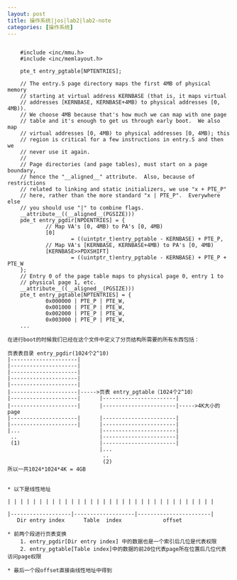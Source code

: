 ```yaml
---
layout: post
title: 操作系统|jos|lab2|lab2-note
categories: [操作系统]
---
```


```

	#include <inc/mmu.h>
	#include <inc/memlayout.h>
	
	pte_t entry_pgtable[NPTENTRIES];
	
	// The entry.S page directory maps the first 4MB of physical memory
	// starting at virtual address KERNBASE (that is, it maps virtual
	// addresses [KERNBASE, KERNBASE+4MB) to physical addresses [0, 4MB)).
	// We choose 4MB because that's how much we can map with one page
	// table and it's enough to get us through early boot.  We also map
	// virtual addresses [0, 4MB) to physical addresses [0, 4MB); this
	// region is critical for a few instructions in entry.S and then we
	// never use it again.
	//
	// Page directories (and page tables), must start on a page boundary,
	// hence the "__aligned__" attribute.  Also, because of restrictions
	// related to linking and static initializers, we use "x + PTE_P"
	// here, rather than the more standard "x | PTE_P".  Everywhere else
	// you should use "|" to combine flags.
	__attribute__((__aligned__(PGSIZE)))
	pde_t entry_pgdir[NPDENTRIES] = {
	        // Map VA's [0, 4MB) to PA's [0, 4MB)
	        [0]
	                = ((uintptr_t)entry_pgtable - KERNBASE) + PTE_P,
	        // Map VA's [KERNBASE, KERNBASE+4MB) to PA's [0, 4MB)
	        [KERNBASE>>PDXSHIFT]
	                = ((uintptr_t)entry_pgtable - KERNBASE) + PTE_P + PTE_W
	};
	// Entry 0 of the page table maps to physical page 0, entry 1 to
	// physical page 1, etc.
	__attribute__((__aligned__(PGSIZE)))
	pte_t entry_pgtable[NPTENTRIES] = {
	        0x000000 | PTE_P | PTE_W,
	        0x001000 | PTE_P | PTE_W,
	        0x002000 | PTE_P | PTE_W,
	        0x003000 | PTE_P | PTE_W,
	...

```

	在进行boot的时候我们已经在这个文件中定义了分页结构所需要的所有东西包括：
	
	页表表目录 entry_pgdir(1024个2^10)
	|---------------------|
	|---------------------|
	|---------------------|
	|---------------------|
	|---------------------|
	|---------------------|----->页表 entry_pgtable（1024个2^10）
	|---------------------|		 |-----------------------|
	|---------------------|		 |-----------------------|----->4K大小的page
	|---------------------|		 |-----------------------|
	|---------------------|		 |-----------------------|
	|...						 |-----------------------|
	 ..							 |-----------------------|
	 (1)						 |-----------------------|
								 |...
								  ..
								  (2)
	所以一共1024*1024*4K = 4GB
	
	
	* 以下是线性地址
	
	| | | | | | | | | | | | | | | | | | | | | | | | | | | | | | | | |
	
	|-------------------|-------------------|-----------------------|
	   Dir entry index      Table  index             offset        
	
	* 前两个段进行页表变换
		1. entry_pgdir[Dir entry index] 中的数据也是一个索引后几位是代表权限
		2. entry_pgtable[Table index]中的数据的前20位代表page所在位置后几位代表访问page权限
		
	* 最后一个段offset直接由线性地址中得到




